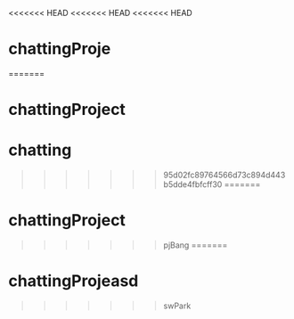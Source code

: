 <<<<<<< HEAD
<<<<<<< HEAD
<<<<<<< HEAD
# chattingProje
=======
# chattingProject
# chatting
>>>>>>> 95d02fc89764566d73c894d443b5dde4fbfcff30
=======
# chattingProject
>>>>>>> pjBang
=======
# chattingProjeasd
>>>>>>> swPark
